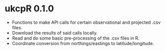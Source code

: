 # ukcpR 0.1.0

* Functions to make API calls for certain observational and projected .csv files.
* Download the results of said calls locally.
* Read and do some basic pre-processing of the .csv files in R.
* Coordinate conversion from northings/eastings to latitude/longitude.
